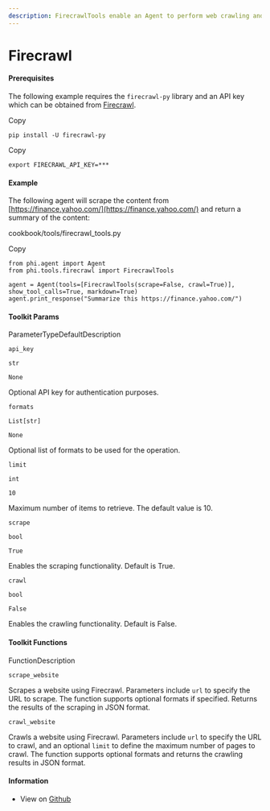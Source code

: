 ```yaml
---
description: FirecrawlTools enable an Agent to perform web crawling and scraping tasks.
---
```


# Firecrawl

#### Prerequisites <a href="#prerequisites" id="prerequisites"></a>

The following example requires the `firecrawl-py` library and an API key which can be obtained from [Firecrawl](https://firecrawl.dev/).

Copy

```
pip install -U firecrawl-py
```

Copy

```
export FIRECRAWL_API_KEY=***
```

#### [​](https://docs.phidata.com/tools/firecrawl#example)Example <a href="#example" id="example"></a>

The following agent will scrape the content from [https://finance.yahoo.com/](https://finance.yahoo.com/) and return a summary of the content:

cookbook/tools/firecrawl\_tools.py

Copy

```
from phi.agent import Agent
from phi.tools.firecrawl import FirecrawlTools

agent = Agent(tools=[FirecrawlTools(scrape=False, crawl=True)], show_tool_calls=True, markdown=True)
agent.print_response("Summarize this https://finance.yahoo.com/")
```

#### [​](https://docs.phidata.com/tools/firecrawl#toolkit-params)Toolkit Params <a href="#toolkit-params" id="toolkit-params"></a>

ParameterTypeDefaultDescription

`api_key`

`str`

`None`

Optional API key for authentication purposes.

`formats`

`List[str]`

`None`

Optional list of formats to be used for the operation.

`limit`

`int`

`10`

Maximum number of items to retrieve. The default value is 10.

`scrape`

`bool`

`True`

Enables the scraping functionality. Default is True.

`crawl`

`bool`

`False`

Enables the crawling functionality. Default is False.

#### [​](https://docs.phidata.com/tools/firecrawl#toolkit-functions)Toolkit Functions <a href="#toolkit-functions" id="toolkit-functions"></a>

FunctionDescription

`scrape_website`

Scrapes a website using Firecrawl. Parameters include `url` to specify the URL to scrape. The function supports optional formats if specified. Returns the results of the scraping in JSON format.

`crawl_website`

Crawls a website using Firecrawl. Parameters include `url` to specify the URL to crawl, and an optional `limit` to define the maximum number of pages to crawl. The function supports optional formats and returns the crawling results in JSON format.

#### [​](https://docs.phidata.com/tools/firecrawl#information)Information <a href="#information" id="information"></a>

* View on [Github](https://github.com/phidatahq/phidata/blob/main/phi/tools/firecrawl.py)
